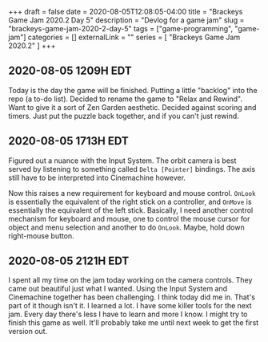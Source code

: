 +++ 
draft = false
date = 2020-08-05T12:08:05-04:00
title = "Brackeys Game Jam 2020.2 Day 5"
description = "Devlog for a game jam"
slug = "brackeys-game-jam-2020-2-day-5" 
tags = ["game-programming", "game-jam"]
categories = []
externalLink = ""
series = [ "Brackeys Game Jam 2020.2" ]
+++

## 2020-08-05 1209H EDT
Today is the day the game will be finished. Putting a little "backlog" into the repo (a to-do list). Decided to rename the game to "Relax and Rewind". Want to give it a sort of Zen Garden aesthetic. Decided against scoring and timers. Just put the puzzle back together, and if you can't just rewind.

## 2020-08-05 1713H EDT
Figured out a nuance with the Input System. The orbit camera is best served by listening to something called `Delta [Pointer]` bindings. The axis still have to be interpreted into Cinemachine however.

Now this raises a new requirement for keyboard and mouse control. `OnLook` is essentially the equivalent of the right stick on a controller, and `OnMove` is essentially the equivalent of the left stick. Basically, I need another control mechanism for keyboard and mouse, one to control the mouse cursor for object and menu selection and another to do `OnLook`. Maybe, hold down right-mouse button.

## 2020-08-05 2121H EDT
I spent all my time on the jam today working on the camera controls. They came out beautiful just what I wanted. Using the Input System and Cinemachine together has been challenging. I think today did me in. That's part of it though isn't it. I learned a lot. I have some killer tools for the next jam. Every day there's less I have to learn and more I know. I might try to finish this game as well. It'll probably take me until next week to get the first version out.
